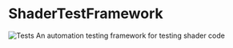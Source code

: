 # ShaderTestFramework

![Tests](https://github.com/KStocky/ShaderTestFramework/actions/workflows/BuildAndRunTests.yml/badge.svg)
An automation testing framework for testing shader code
